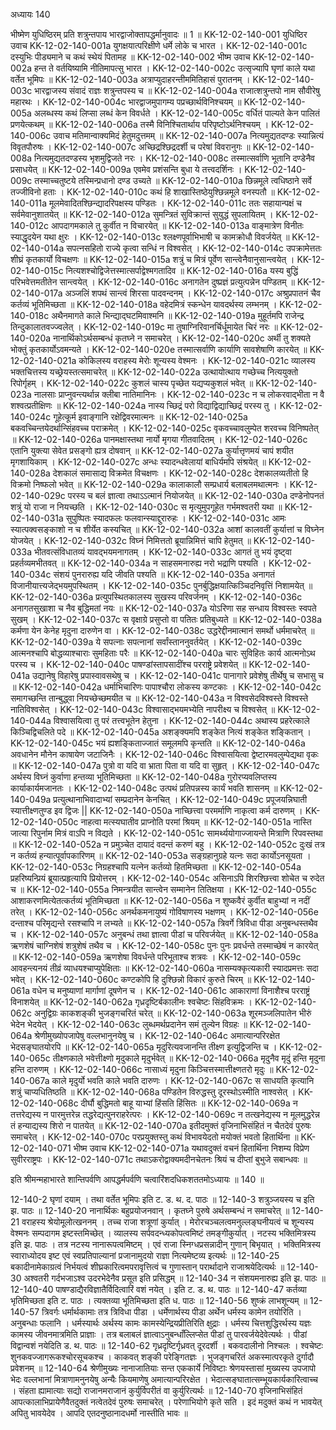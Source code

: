 अध्यायः 140

भीष्मेण युधिष्ठिरम् प्रति शत्रुन्तपाय भारद्वाजोक्तापद्धर्मानुवादः ॥ 1 ॥
KK-12-02-140-001	युधिष्ठिर उवाच 
KK-12-02-140-001a	युगक्षयात्परिक्षीणे धर्मे लोके च भारत ।
KK-12-02-140-001c	दस्युभिः पीड्यमाने च कथं स्थेयं पितामह ॥
KK-12-02-140-002	भीष्म उवाच 
KK-12-02-140-002a	हन्त ते वर्तयिष्यामि नीतिमापत्सु भारत ।
KK-12-02-140-002c	उत्सृज्यापि घृणां काले यथा वर्तेत भूमिपः ॥
KK-12-02-140-003a	अत्राप्युदाहरन्तीममितिहासं पुरातनम् ।
KK-12-02-140-003c	भारद्वाजस्य संवादं राज्ञः शत्रुन्तपस्य च ॥
KK-12-02-140-004a	राजात्शत्रुन्तपो नाम सौवीरेषु महारथः ।
KK-12-02-140-004c	भारद्वाजमुपागम्य पप्रच्छार्थविनिश्चयम् ॥
KK-12-02-140-005a	अलब्धस्य कथं लिप्सा लब्धं केन विवर्धते ।
KK-12-02-140-005c	वर्धितं पाल्यते केन पालितं प्रणयेत्कथम् ॥
KK-12-02-140-006a	तस्मै विनिश्चितार्थाय परिपृष्टोऽर्थनिश्चयम् ।
KK-12-02-140-006c	उवाच मतिमान्वाक्यमिदं हेतुमदुत्तमम् ॥
KK-12-02-140-007a	नित्यमुद्यतदण्डः स्यान्नित्यं विवृतपौरुषः ।
KK-12-02-140-007c	अच्छिद्रश्छिद्रदर्शी च परेषां विवरानुगः ॥
KK-12-02-140-008a	नित्यमुद्यतदण्डस्य भृशमुद्विजते नरः ।
KK-12-02-140-008c	तस्मात्सर्वाणि भूतानि दण्डेनैव प्रसाधयेत् ॥
KK-12-02-140-009a	एवमेव प्रशंसन्ति बुधा ये तत्त्वदर्शिनः ।
KK-12-02-140-009c	तस्माच्चतुष्टये तस्मिन्प्रधानो दण्ड उच्यते ॥
KK-12-02-140-010a	छिन्नमूले त्वधिष्ठाने सर्वे तज्जीविनो हताः ।
KK-12-02-140-010c	कथं हि शाखास्तिष्ठेयुश्छिन्नमूले वनस्पतौ ॥
KK-12-02-140-011a	मूलमेवादितश्छिन्द्यादरिपक्षस्य पण्डितः ।
KK-12-02-140-011c	ततः सहायान्पक्षं च सर्वमेवानुशातयेत् ॥
KK-12-02-140-012a	सुमन्त्रितं सुविक्रान्तं सुयुद्धं सुपलायितम् ।
KK-12-02-140-012c	आपदागमकाले तु कुर्वीत न विचारयेत् ॥
KK-12-02-140-013a	वाङ्मात्रेण विनीतः स्याद्धृदयेन यथा क्षुरः ।
KK-12-02-140-013c	श्लक्ष्णपूर्वाभिभाषी च कामक्रोधौ विवर्जयेत् ॥
KK-12-02-140-014a	सपत्नसहितो राज्ये कृत्वा सन्धिं न विश्वसेत् ।
KK-12-02-140-014c	उपक्रामेत्ततः शीघ्रं कृतकार्यो विचक्षणः ॥
KK-12-02-140-015a	शत्रुं च मित्रं पूर्वेण सान्त्वेनैवानुसान्त्वयेत् ।
KK-12-02-140-015c	नित्यशश्चोद्विजेत्तस्मात्सर्पाद्वेश्मगतादिव ॥
KK-12-02-140-016a	यस्य बुद्धिं परिभवेत्तमतीतेन सान्त्वयेत् ।
KK-12-02-140-016c	अनागतेन दुष्प्रज्ञं प्रत्युत्पन्नेन पण्डितम् ॥
KK-12-02-140-017a	अञ्जलिं शपथं सान्त्वं शिरसा पादवन्दनम् ।
KK-12-02-140-017c	अश्रुप्रपातनं चैव कर्तव्यं भूतिमिच्छता ॥
KK-12-02-140-018a	वहेदमित्रं स्कन्धेन यावदर्थस्य लम्भनम् ।
KK-12-02-140-018c	अथैनमागते काले भिन्द्याद्घटमिवाश्मनि ॥
KK-12-02-140-019a	मुहूर्तमपि राजेन्द्र तिन्दुकालातवज्ज्वलेत् ।
KK-12-02-140-019c	मा तुषाग्निरिवानर्चिर्धूमायेत चिरं नरः ॥
KK-12-02-140-020a	नानार्थिकोऽर्थसम्बन्धं कृतघ्ने न समाचरेत् ।
KK-12-02-140-020c	अर्थी तु शक्यते भोक्तुं कृतकार्योऽवमन्यते ।
KK-12-02-140-020e	तस्मात्सर्वाणि कार्याणि सावशेषाणि कारयेत् ॥
KK-12-02-140-021a	कोकिलस्य वराहस्य मेरोः शून्यस्य वेश्मनः ।
KK-12-02-140-021c	व्यालस्य भक्तचित्तस्य यच्छ्रेयस्तत्समाचरेत् ॥
KK-12-02-140-022a	उत्थायोत्थाय गच्छेच्च नित्ययुक्तो रिपोर्गृहम् ।
KK-12-02-140-022c	कुशलं चास्य पृच्छेत यद्यप्यकुशलं भवेत् ॥
KK-12-02-140-023a	नालसाः प्राप्नुवन्त्यर्थान्न क्लीबा नातिमानिनः ।
KK-12-02-140-023c	न च लोकरवाद्भीता न वै शश्वत्प्रतीक्षिणः ॥
KK-12-02-140-024a	नास्य च्छिद्रं परो विद्याद्विद्याच्छिद्रं परस्य तु ।
KK-12-02-140-024c	गूहेत्कूर्म इवाङ्गानि रक्षेद्विवरमात्मनः ॥
KK-12-02-140-025a	बकवच्चिन्तयेदर्थान्सिंहवच्च पराक्रमेत् ।
KK-12-02-140-025c	वृकवच्चावलुम्पेत शरवच्च विनिष्पतेत् ॥
KK-12-02-140-026a	पानमक्षास्तथा नार्यो मृगया गीतवादितम् ।
KK-12-02-140-026c	एतानि युक्त्या सेवेत प्रसङ्गो ह्यत्र दोषवान् ॥
KK-12-02-140-027a	कुर्यात्तृणमयं चापं शयीत मृगशायिकाम् ।
KK-12-02-140-027c	अन्धः स्यादन्धवेलायां बाधिर्यमपि संश्रयेत् ॥
KK-12-02-140-028a	देशकालं समासाद्य विक्रमेत विचक्षणः ।
KK-12-02-140-028c	देशकालव्यतीतो हि विक्रमो निष्फलो भवेत् ॥
KK-12-02-140-029a	कालाकालौ सम्प्रधार्य बलाबलमथात्मनः ।
KK-12-02-140-029c	परस्य च बलं ज्ञात्वा तथाऽऽत्मानं नियोजयेत् ॥
KK-12-02-140-030a	दण्डेनोपनतं शत्रुं यो राजा न नियच्छति ।
KK-12-02-140-030c	स मृत्युमुपगूहेत गर्भमश्वतरी यथा ॥
KK-12-02-140-031a	सुपुष्पितः स्यादफलः फलवान्स्याद्दुरारुहः ।
KK-12-02-140-031c	आमः स्यात्पक्वसङ्काशो न च शीर्येत कस्यचित् ॥
KK-12-02-140-032a	आशां कालवतीं कुर्यात्तां च विघ्नेन योजयेत् ।
KK-12-02-140-032c	विघ्नं निमित्ततो ब्रूयान्निमित्तं चापि हेतुमत् ॥
KK-12-02-140-033a	भीतवत्संविधातव्यं यावद्भयमनागतम् ।
KK-12-02-140-033c	आगतं तु भयं दृष्ट्वा प्रहर्तव्यमभीतवत् ॥
KK-12-02-140-034a	न साहसमनारुह्य नरो भद्राणि पश्यति ।
KK-12-02-140-034c	संशयं पुनरारुह्य यदि जीवति पश्यति ॥
KK-12-02-140-035a	अनागतं विजानीयात्त्यजेद्भयमुपस्थितम् ।
KK-12-02-140-035c	पुनर्बुद्धिक्षयात्किञ्चिदनिवृत्तिं निशामयेत् ॥
KK-12-02-140-036a	प्रत्युपस्थितकालस्य सुखस्य परिवर्जनम् ।
KK-12-02-140-036c	अनागतसुखाशा च नैव बुद्धिमतां नयः ॥
KK-12-02-140-037a	योऽरिणा सह सन्धाय विश्वस्तः स्वपते सुखम् ।
KK-12-02-140-037c	स वृक्षाग्रे प्रसुप्तो वा पतितः प्रतिबुध्यते ॥
KK-12-02-140-038a	कर्मणा येन केनेह मृदुना दारुणेन वा ।
KK-12-02-140-038c	उद्धरेद्दीनमात्मानं समर्थो धर्ममाचरेत् ॥
KK-12-02-140-039a	ये सपत्नाः सपत्नानां सर्वांस्ताननुवर्तयेत् ।
KK-12-02-140-039c	आत्मनश्चापि बोद्धव्याश्चाराः सुमहिताः परैः ॥
KK-12-02-140-040a	चारः सुविहितः कार्य आत्मनोऽथ परस्य च ।
KK-12-02-140-040c	पाषण्डांस्तापसादींश्च परराष्ट्रे प्रवेशयेत् ॥
KK-12-02-140-041a	उद्यानेषु विहारेषु प्रपास्वावसथेषु च ।
KK-12-02-140-041c	पानागारे प्रवेशेषु तीर्थेषु च सभासु च ॥
KK-12-02-140-042a	धर्माभिचारिणः पापाश्चौरा लोकस्य कण्टकाः ।
KK-12-02-140-042c	समागच्छन्ति तान्बुद्ध्वा नियच्छेच्छमयीत च ॥
KK-12-02-140-043a	न विश्वसेदविश्वस्ते विश्वस्ते नातिविश्वसेत् ।
KK-12-02-140-043c	विश्वासाद्भयमभ्येति नापरीक्ष्य च विश्वसेत् ॥
KK-12-02-140-044a	विश्वासयित्वा तु परं तत्त्वभूतेन हेतुना ।
KK-12-02-140-044c	अथास्य प्रहरेत्काले किञ्चिद्विचलिते पदे ॥
KK-12-02-140-045a	अशङ्क्यमपि शङ्केत नित्यं शङ्केत शङ्कितान् ।
KK-12-02-140-045c	भयं ह्यशङ्किताज्जातं समूलमपि कृन्तति ॥
KK-12-02-140-046a	अवधानेन मौनेन काषायेण जटाजिनैः ।
KK-12-02-140-046c	विश्वासयित्वा द्वेष्टारमवलुम्पेद्यथा वृकः ॥
KK-12-02-140-047a	पुत्रो वा यदि वा भ्राता पिता वा यदि वा सुहृत् ।
KK-12-02-140-047c	अर्थस्य विघ्नं कुर्वाणा हन्तव्या भूतिमिच्छता ॥
KK-12-02-140-048a	गुरोरप्यवलिप्तस्य कार्याकार्यमजानतः ।
KK-12-02-140-048c	उत्पथं प्रतिपन्नस्य कार्यं भवति शासनम् ॥
KK-12-02-140-049a	प्रत्युत्थानाभिवादाभ्यां सम्प्रदानेन केनचित् ।
KK-12-02-140-049c	प्रपूजयन्निघाती स्यात्तीक्ष्णतुण्ड इव द्विजः ||
KK-12-02-140-050a	नाच्छित्त्वा परमर्माणि नाकृत्वा कर्म दारुणम् ।
KK-12-02-140-050c	नाहत्वा मत्स्यघातीव प्राप्नोति परमां श्रियम् ॥
KK-12-02-140-051a	नास्ति जात्या रिपुर्नाम मित्रं वाऽपि न विद्यते ।
KK-12-02-140-051c	सामर्थ्ययोगाज्जायन्ते मित्राणि रिपवस्तथा ॥
KK-12-02-140-052a	न प्रमुञ्चेत दायादं वदन्तं करुणं बहु ।
KK-12-02-140-052c	दुःखं तत्र न कर्तव्यं हन्यात्पूर्वापकारिणम् ॥
KK-12-02-140-053a	सङ्ग्रहानुग्रहे यत्नः सदा कार्योऽनसूयता ।
KK-12-02-140-053c	निग्रहश्चापि यत्नेन कर्तव्यो हितमिच्छता ॥
KK-12-02-140-054a	प्रहरिष्यन्प्रियं ब्रूयात्प्रहृत्यापि प्रियोत्तरम् ।
KK-12-02-140-054c	असिनाऽपि शिरश्छित्त्वा शोचेत च रुदेत च ॥
KK-12-02-140-055a	निमन्त्रयीत सान्त्वेन सम्मानेन तितिक्षया ।
KK-12-02-140-055c	आशाकरणमित्येतत्कर्तव्यं भूतिमिच्छता ॥
KK-12-02-140-056a	न शुष्कवैरं कुर्वीत बाहुभ्यां न नदीं तरेत् ।
KK-12-02-140-056c	अनर्थकमनायुष्यं गोविषाणस्य भक्षणम् ।
KK-12-02-140-056e	दन्ताश्च परिमृद्यन्ते रसश्चापि न लभ्यते ॥
KK-12-02-140-057a	त्रिवर्गे त्रिविधा पीडा अनुबन्धस्तथैव च ।
KK-12-02-140-057c	अनुबन्धं तथा ज्ञात्वा पीडां च परिवर्जयेत् ॥
KK-12-02-140-058a	ऋणशेषं चाग्निशेषं शत्रुशेषं तथैव च ।
KK-12-02-140-058c	पुनः पुनः प्रवर्धन्ते तस्माच्छेषं न कारयेत् ॥
KK-12-02-140-059a	ऋणशेषा विवर्धन्ते परिभूताश्च शत्रवः ।
KK-12-02-140-059c	आवहन्त्यनयं तीव्रं व्याधयश्चाप्युपेक्षिताः ॥
KK-12-02-140-060a	नासम्यक्कृत्यकारी स्यादप्रमत्तः सदा भवेत् ।
KK-12-02-140-060c	कण्टकोपि हि दुश्छिन्नो विकारं कुरुते चिरम् ॥
KK-12-02-140-061a	वधेन च मनुष्याणां मार्गाणां दूषणेन च ।
KK-12-02-140-061c	आकाराणां विनाशैश्च परराष्ट्रं विनाशयेत् ॥
KK-12-02-140-062a	गृध्रदृष्टिर्बकालीनः श्वचेष्टः सिंहविक्रमः ।
KK-12-02-140-062c	अनुद्विग्रः काकशङ्की भुजङ्गचरितं चरेत् ॥
KK-12-02-140-063a	शूरमञ्जलिपातेन भीरुं भेदेन भेदयेत् ।
KK-12-02-140-063c	लुब्धमर्थप्रदानेन समं तुल्येन विग्रहः ॥
KK-12-02-140-064a	श्रेणीमुख्योपजापेषु वल्लभानुनयेषु च ।
KK-12-02-140-064c	अमात्यान्परिरक्षेत भेदसङ्घातयोरपि ॥
KK-12-02-140-065a	मृदुरित्यवजानन्ति तीक्ष्ण इत्युद्विजन्ति च ।
KK-12-02-140-065c	तीक्ष्णकाले भवेत्तीक्ष्णो मृदुकाले मृदुर्भवेत् ॥
KK-12-02-140-066a	मृदुनैव मृदुं हन्ति मृदुना हन्ति दारुणम् ।
KK-12-02-140-066c	नासाध्यं मृदुना किञ्चित्तस्मात्तीक्ष्णतरो मृदुः ॥
KK-12-02-140-067a	काले मृदुर्यो भवति काले भवति दारुणः ।
KK-12-02-140-067c	स साधयति कृत्यानि शत्रुं चाप्यधितिष्ठति ॥
KK-12-02-140-068a	पण्डितेन विरुद्धस्तु दूरस्थोऽस्मीति नाश्वसेत् ।
KK-12-02-140-068c	दीर्घौ बुद्धिमतो बाहू याभ्यां हिंसति हिंसितः ॥
KK-12-02-140-069a	न तत्तरेद्यस्य न पारमुत्तरेन्न तद्धरेद्यत्पुनराहरेत्परः ।
KK-12-02-140-069c	न तत्खनेद्यस्य न मूलमुद्धरेन्न तं हन्याद्यस्य शिरो न पातयेत् ॥
KK-12-02-140-070a	इतीदमुक्तं वृजिनाभिसंहितं न चैतदेवं पुरुषः समाचरेत् ।
KK-12-02-140-070c	परप्रयुक्तस्तु कथं विभावयेदतो मयोक्तं भवतो हितार्थिना ॥
KK-12-02-140-071	भीष्म उवाच 
KK-12-02-140-071a	यथावदुक्तं वचनं हितार्थिना निशम्य विप्रेण सुवीरराष्ट्रपः ।
KK-12-02-140-071c	तथाऽकरोद्वाक्यमदीनचेतनः श्रियं च दीप्तां बुभुजे सबान्धवः ॥ 

इति श्रीमन्महाभारते शान्तिपर्वणि आपद्धर्मपर्वणि चत्वारिंशदधिकशततमोऽध्यायः ॥ 140 ॥

12-140-2 घृणां दयाम् । तथा वर्तेत भूमिपः इति ट. ड. थ. द. पाठः ॥ 12-140-3 शत्रुञ्जयस्य च इति झ. पाठः ॥ 12-140-20 नानार्थिकः बहुप्रयोजनवान् । कृतघ्ने पुरुषे अर्थसम्बन्धं न समाचरेत् ॥ 12-140-21 वराहस्य श्रेयोमूलोत्खननम् । तच्च राजा शत्रूणां कुर्यात् । मेरोरचञ्चलत्वमनुल्लङ्घनीयत्वं च शून्यस्य वेश्मनः सम्पदागम इष्टस्तमिच्छेत् । व्यालस्य सर्पवदन्ध्यकोपत्वमिष्टं तमङ्गीकुर्यात् । नटस्य भक्तिमित्रस्य इति झ. पाठः । तत्र नटस्य नानारूपत्वमिष्टम् । एवं राजा स्निग्धप्रसन्नादीन् गुणान् बिभृयात् । भक्तिमित्रस्य स्वाराध्योदय इष्ट एवं स्वप्रतिपाल्यानां प्रजानामुदयो राज्ञा नित्यमेष्टव्य इत्यर्थः ॥ 12-140-25 बकादीनामेकाग्रत्वं निर्भयत्वं शीघ्रकारित्वमपरावृत्तित्वं च गुणास्तान् परार्थादाने राजाश्रयेदित्यर्थः ॥ 12-140-30 अश्वतरी गर्दभजाऽश्व उदरभेदेनैव प्रसूत इति प्रसिद्धम् ॥ 12-140-34 न संशयमनारुह्य इति झ. पाठः ॥ 12-140-40 पाषण्डाद्यैरविज्ञातैर्विदित्वारिं वशं नयेत् । इति ट. ड. थ. पाठः ॥ 12-140-47 कर्तव्या भृतिमिच्छता इति ट. पाठः । त्यक्तव्या भूतिमिच्छता इति ध. पाठः ॥ 12-140-56 शुष्क्रं लाभशून्यम् ॥ 12-140-57 त्रिवर्गः धर्मार्थकामाः तत्र त्रिविधा पीडा । धर्मेणार्थस्य पीडा अर्थेन धर्मस्य कामेन तयोरिति । अनुबन्धाः फलानि । धर्मस्यार्थः अर्थस्य कामः कामस्येन्द्रियप्रीतिरिति क्षुद्राः । धर्मस्य चित्तशुद्धिरर्थस्य यज्ञः कामस्य जीवनमात्रमिति प्राज्ञाः । तत्र बलाबलं ज्ञात्वाऽनुबन्धाँल्लिप्सेत पीडां तु पारवर्जयेदेवेत्यर्थः । पीडां विद्वान्वशं नयेदिति ड. थ. पाठः ॥ 12-140-62 गृध्रदृष्टिर्गृध्रवत् दूरदर्शी । बकवदालीनो निश्चलः । श्वचेष्टः शुनकवज्जागरूकश्चोरसूचकश्च । काकवत् शङ्की परेङ्गितज्ञः । भुजङ्गचरितं अकस्मात्परकृते दुर्गादौ प्रवेशनम् ॥ 12-140-64 श्रेणीमुख्यः नानाजातियाः सन्त एककार्ये निविष्टाः श्रेणयस्तासां मुख्यस्य उपजापो भेदः वल्लभानां मित्राणामनुनयेषु अन्यैः कियमाणेषु अमात्यान्परिरक्षेत । भेदात्सङ्घातात्सम्भूयकार्यकारित्वाच्च । संहता ह्यामात्याः सद्यो राजानमराजानं कुर्युर्विपरीतं वा कुर्युरित्यर्थः ॥ 12-140-70 वृजिनाभिसंहितं आपत्कालाभिप्रायेणैवैतदुक्तं नत्वेतदेवं पुरुषः समाचरेत् । परेणाभियोगे कृते सति । इदं मदुक्तं कथं न भावयेत् अपितु भावयेदेव । आपदि एतदनुष्ठानादधर्मो नास्तीति भावः ॥
